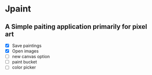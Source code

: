 # Jpaint
## A Simple paiting application primarily for pixel art

- [x] Save paintings
- [x] Open images
- [ ] new canvas option
- [ ] paint bucket
- [ ] color picker
